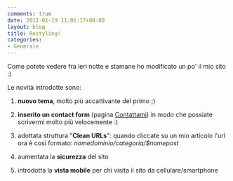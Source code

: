 ```yaml
---
comments: true
date: 2011-01-19 11:01:17+00:00
layout: blog
title: Restyling!
categories:
- Generale
---
```


Come potete vedere fra ieri notte e stamane ho modificato un po' il mio sito :)

Le novità introdotte sono:



	
  1. **nuovo tema**, molto più accattivante del primo ;)

	
  2. **inserito un contact form** (pagina [Contattami](http://www.polslinux.it/?page_id=1088)) in modo che possiate scrivermi molto più velocemente :)

	
  3. adottata struttura "**Clean URLs**": quando cliccate su un mio articolo l'url ora è così formato: _$nomedominio/$categoria/$nomepost_

	
  4. aumentata la **sicurezza** del sito

	
  5. introdotta la **vista mobile** per chi visita il sito da cellulare/smartphone


